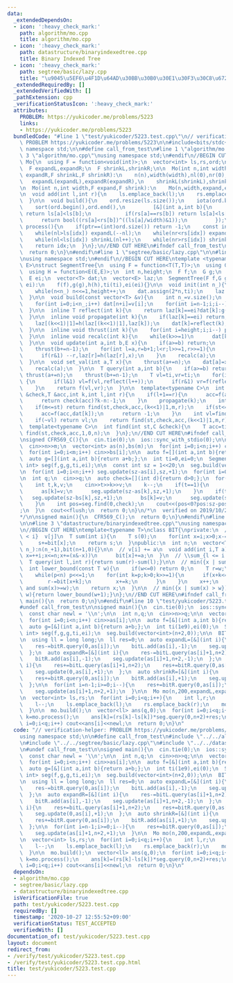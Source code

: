 ```yaml
---
data:
  _extendedDependsOn:
  - icon: ':heavy_check_mark:'
    path: algorithm/mo.cpp
    title: algorithm/mo.cpp
  - icon: ':heavy_check_mark:'
    path: datastructure/binaryindexedtree.cpp
    title: Binary Indexed Tree
  - icon: ':heavy_check_mark:'
    path: segtree/basic/lazy.cpp
    title: "\u9045\u5EF6\u4F1D\u64AD\u30BB\u30B0\u30E1\u30F3\u30C8\u6728"
  _extendedRequiredBy: []
  _extendedVerifiedWith: []
  _pathExtension: cpp
  _verificationStatusIcon: ':heavy_check_mark:'
  attributes:
    PROBLEM: https://yukicoder.me/problems/5223
    links:
    - https://yukicoder.me/problems/5223
  bundledCode: "#line 1 \"test/yukicoder/5223.test.cpp\"\n// verification-helper:\
    \ PROBLEM https://yukicoder.me/problems/5223\n\n#include<bits/stdc++.h>\nusing\
    \ namespace std;\n\n#define call_from_test\n#line 1 \"algorithm/mo.cpp\"\n\n#line\
    \ 3 \"algorithm/mo.cpp\"\nusing namespace std;\n#endif\n//BEGIN CUT HERE\nstruct\
    \ Mo{\n  using F = function<void(int)>;\n  vector<int> ls,rs,ord;\n  int n,width,nl,nr,ptr;\n\
    \  F expandL,expandR;\n  F shrinkL,shrinkR;\n\n  Mo(int n,int width,F expandL,F\
    \ expandR,F shrinkL,F shrinkR):\n    n(n),width(width),nl(0),nr(0),ptr(0),\n \
    \   expandL(expandL),expandR(expandR),\n    shrinkL(shrinkL),shrinkR(shrinkR){}\n\
    \n  Mo(int n,int width,F expand,F shrink):\n    Mo(n,width,expand,expand,shrink,shrink){}\n\
    \n  void add(int l,int r){\n    ls.emplace_back(l);\n    rs.emplace_back(r);\n\
    \  }\n\n  void build(){\n    ord.resize(ls.size());\n    iota(ord.begin(),ord.end(),0);\n\
    \    sort(ord.begin(),ord.end(),\n         [&](int a,int b){\n           if(ls[a]/width!=ls[b]/width)\
    \ return ls[a]<ls[b];\n           if(rs[a]==rs[b]) return ls[a]<ls[b];\n     \
    \      return bool((rs[a]<rs[b])^((ls[a]/width)&1));\n         });\n  }\n\n  int\
    \ process(){\n    if(ptr==(int)ord.size()) return -1;\n    const int idx=ord[ptr++];\n\
    \    while(nl>ls[idx]) expandL(--nl);\n    while(nr<rs[idx]) expandR(nr++);\n\
    \    while(nl<ls[idx]) shrinkL(nl++);\n    while(nr>rs[idx]) shrinkR(--nr);\n\
    \    return idx;\n  }\n};\n//END CUT HERE\n#ifndef call_from_test\nsigned main(){\n\
    \  return 0;\n}\n#endif\n#line 1 \"segtree/basic/lazy.cpp\"\n\n#line 3 \"segtree/basic/lazy.cpp\"\
    \nusing namespace std;\n#endif\n//BEGIN CUT HERE\ntemplate <typename T,typename\
    \ E>\nstruct SegmentTree{\n  using F = function<T(T,T)>;\n  using G = function<T(T,E)>;\n\
    \  using H = function<E(E,E)>;\n  int n,height;\n  F f;\n  G g;\n  H h;\n  T ti;\n\
    \  E ei;\n  vector<T> dat;\n  vector<E> laz;\n  SegmentTree(F f,G g,H h,T ti,E\
    \ ei):\n    f(f),g(g),h(h),ti(ti),ei(ei){}\n\n  void init(int n_){\n    n=1;height=0;\n\
    \    while(n<n_) n<<=1,height++;\n    dat.assign(2*n,ti);\n    laz.assign(2*n,ei);\n\
    \  }\n\n  void build(const vector<T> &v){\n    int n_=v.size();\n    init(n_);\n\
    \    for(int i=0;i<n_;i++) dat[n+i]=v[i];\n    for(int i=n-1;i;i--)\n      dat[i]=f(dat[(i<<1)|0],dat[(i<<1)|1]);\n\
    \  }\n\n  inline T reflect(int k){\n    return laz[k]==ei?dat[k]:g(dat[k],laz[k]);\n\
    \  }\n\n  inline void propagate(int k){\n    if(laz[k]==ei) return;\n    laz[(k<<1)|0]=h(laz[(k<<1)|0],laz[k]);\n\
    \    laz[(k<<1)|1]=h(laz[(k<<1)|1],laz[k]);\n    dat[k]=reflect(k);\n    laz[k]=ei;\n\
    \  }\n\n  inline void thrust(int k){\n    for(int i=height;i;i--) propagate(k>>i);\n\
    \  }\n\n  inline void recalc(int k){\n    while(k>>=1)\n      dat[k]=f(reflect((k<<1)|0),reflect((k<<1)|1));\n\
    \  }\n\n  void update(int a,int b,E x){\n    if(a>=b) return;\n    thrust(a+=n);\n\
    \    thrust(b+=n-1);\n    for(int l=a,r=b+1;l<r;l>>=1,r>>=1){\n      if(l&1) laz[l]=h(laz[l],x),l++;\n\
    \      if(r&1) --r,laz[r]=h(laz[r],x);\n    }\n    recalc(a);\n    recalc(b);\n\
    \  }\n\n  void set_val(int a,T x){\n    thrust(a+=n);\n    dat[a]=x;laz[a]=ei;\n\
    \    recalc(a);\n  }\n\n  T query(int a,int b){\n    if(a>=b) return ti;\n   \
    \ thrust(a+=n);\n    thrust(b+=n-1);\n    T vl=ti,vr=ti;\n    for(int l=a,r=b+1;l<r;l>>=1,r>>=1)\
    \ {\n      if(l&1) vl=f(vl,reflect(l++));\n      if(r&1) vr=f(reflect(--r),vr);\n\
    \    }\n    return f(vl,vr);\n  }\n\n  template<typename C>\n  int find(int st,C\
    \ &check,T &acc,int k,int l,int r){\n    if(l+1==r){\n      acc=f(acc,reflect(k));\n\
    \      return check(acc)?k-n:-1;\n    }\n    propagate(k);\n    int m=(l+r)>>1;\n\
    \    if(m<=st) return find(st,check,acc,(k<<1)|1,m,r);\n    if(st<=l&&!check(f(acc,dat[k]))){\n\
    \      acc=f(acc,dat[k]);\n      return -1;\n    }\n    int vl=find(st,check,acc,(k<<1)|0,l,m);\n\
    \    if(~vl) return vl;\n    return find(st,check,acc,(k<<1)|1,m,r);\n  }\n\n\
    \  template<typename C>\n  int find(int st,C &check){\n    T acc=ti;\n    return\
    \ find(st,check,acc,1,0,n);\n  }\n};\n//END CUT HERE\n#ifndef call_from_test\n\
    \nsigned CFR569_C(){\n  cin.tie(0);\n  ios::sync_with_stdio(0);\n\n  int n,m;\n\
    \  cin>>n>>m;\n  vector<int> as(n),bs(m);\n  for(int i=0;i<n;i++) cin>>as[i];\n\
    \  for(int i=0;i<m;i++) cin>>bs[i];\n\n  auto f=[](int a,int b){return max(a,b);};\n\
    \  auto g=[](int a,int b){return a+b;};\n  int ti=0,ei=0;\n  SegmentTree<int,\
    \ int> seg(f,g,g,ti,ei);\n\n  const int sz = 1<<20;\n  seg.build(vector<int>(sz,0));\n\
    \n  for(int i=0;i<n;i++) seg.update(sz-as[i],sz,+1);\n  for(int i=0;i<m;i++) seg.update(sz-bs[i],sz,-1);\n\
    \n  int q;\n  cin>>q;\n  auto check=[](int d){return d>0;};\n  for(int i=0;i<q;i++){\n\
    \    int t,k,v;\n    cin>>t>>k>>v;\n    k--;\n    if(t==1){\n      seg.update(sz-as[k],sz,-1);\n\
    \      as[k]=v;\n      seg.update(sz-as[k],sz,+1);\n    }\n    if(t==2){\n   \
    \   seg.update(sz-bs[k],sz,+1);\n      bs[k]=v;\n      seg.update(sz-bs[k],sz,-1);\n\
    \    }\n    int pos=seg.find(0,check);\n    cout<<(pos<0?pos:sz-pos)<<\"\\n\"\
    ;\n  }\n  cout<<flush;\n  return 0;\n}\n/*\n  verified on 2019/10/28\n  https://codeforces.com/contest/1179/problem/C\n\
    */\n\nsigned main(){\n  CFR569_C();\n  return 0;\n}\n#endif\n#line 1 \"datastructure/binaryindexedtree.cpp\"\
    \n\n#line 3 \"datastructure/binaryindexedtree.cpp\"\nusing namespace std;\n#endif\n\
    \n//BEGIN CUT HERE\ntemplate<typename T>\nclass BIT{\nprivate:\n  // \\sum_{j\
    \ < i}  v[j]\n  T sum(int i){\n    T s(0);\n    for(int x=i;x>0;x-=(x&-x))\n \
    \     s+=bit[x];\n    return s;\n  }\npublic:\n  int n;\n  vector<T> bit;\n  BIT(int\
    \ n_):n(n_+1),bit(n+1,0){}\n\n  // v[i] += a\n  void add(int i,T a){\n    for(int\
    \ x=++i;x<=n;x+=(x&-x))\n      bit[x]+=a;\n  }\n  // \\sum_{l <= i < r} v[i]\n\
    \  T query(int l,int r){return sum(r)-sum(l);}\n\n  // min({x | sum(x) >= w})\n\
    \  int lower_bound(const T w){\n    if(w<=0) return 0;\n    T r=w;\n    int x=0,p=1;\n\
    \    while(p<n) p<<=1;\n    for(int k=p;k>0;k>>=1){\n      if(x+k<=n and bit[x+k]<r){\n\
    \        r-=bit[x+k];\n        x+=k;\n      }\n    }\n    x++;\n    assert(sum(x-1)<w\
    \ and sum(x)>=w);\n    return x;\n  }\n\n  // min({x | sum(x) > w})\n  int upper_bound(T\
    \ w){return lower_bound(w+1);}\n};\n//END CUT HERE\n#ifndef call_from_test\nsigned\
    \ main(){\n  return 0;\n}\n#endif\n#line 10 \"test/yukicoder/5223.test.cpp\"\n\
    #undef call_from_test\n\nsigned main(){\n  cin.tie(0);\n  ios::sync_with_stdio(0);\n\
    \  const char newl = '\\n';\n\n  int n,q;\n  cin>>n>>q;\n\n  vector<int> as(n);\n\
    \  for(int i=0;i<n;i++) cin>>as[i];\n\n  auto f=[&](int a,int b){return min(a,b);};\n\
    \  auto g=[&](int a,int b){return a+b;};\n  int ti(1e9),ei(0);\n  SegmentTree<int,\
    \ int> seg(f,g,g,ti,ei);\n  seg.build(vector<int>(n+2,0));\n\n  BIT<int> bitL(n+2),bitR(n+2);\n\
    \n  using ll = long long;\n  ll res=0;\n  auto expandL=[&](int i){\n    res-=bitL.query(as[i]+1,n+2);\n\
    \    res-=bitR.query(0,as[i]);\n    bitL.add(as[i],-1);\n    seg.update(0,as[i],-1);\n\
    \  };\n  auto expandR=[&](int i){\n    res-=bitL.query(as[i]+1,n+2);\n    res-=bitR.query(0,as[i]);\n\
    \    bitR.add(as[i],-1);\n    seg.update(as[i]+1,n+2,-1);\n  };\n  auto shrinkL=[&](int\
    \ i){\n    res+=bitL.query(as[i]+1,n+2);\n    res+=bitR.query(0,as[i]);\n    bitL.add(as[i],+1);\n\
    \    seg.update(0,as[i],+1);\n  };\n  auto shrinkR=[&](int i){\n    res+=bitL.query(as[i]+1,n+2);\n\
    \    res+=bitR.query(0,as[i]);\n    bitR.add(as[i],+1);\n    seg.update(as[i]+1,n+2,+1);\n\
    \  };\n\n  for(int i=n-1;i>=0;i--){\n    res+=bitR.query(0,as[i]);\n    bitR.add(as[i],+1);\n\
    \    seg.update(as[i]+1,n+2,+1);\n  }\n\n  Mo mo(n,200,expandL,expandR,shrinkL,shrinkR);\n\
    \n  vector<int> ls,rs;\n  for(int i=0;i<q;i++){\n    int l,r;\n    cin>>l>>r;\n\
    \    l--;\n    ls.emplace_back(l);\n    rs.emplace_back(r);\n    mo.add(l,r);\n\
    \  }\n\n  mo.build();\n  vector<ll> ans(q,0);\n  for(int i=0;i<q;i++){\n    int\
    \ k=mo.process();\n    ans[k]=(rs[k]-ls[k])*seg.query(0,n+2)+res;\n  }\n\n  for(int\
    \ i=0;i<q;i++) cout<<ans[i]<<newl;\n  return 0;\n}\n"
  code: "// verification-helper: PROBLEM https://yukicoder.me/problems/5223\n\n#include<bits/stdc++.h>\n\
    using namespace std;\n\n#define call_from_test\n#include \"../../algorithm/mo.cpp\"\
    \n#include \"../../segtree/basic/lazy.cpp\"\n#include \"../../datastructure/binaryindexedtree.cpp\"\
    \n#undef call_from_test\n\nsigned main(){\n  cin.tie(0);\n  ios::sync_with_stdio(0);\n\
    \  const char newl = '\\n';\n\n  int n,q;\n  cin>>n>>q;\n\n  vector<int> as(n);\n\
    \  for(int i=0;i<n;i++) cin>>as[i];\n\n  auto f=[&](int a,int b){return min(a,b);};\n\
    \  auto g=[&](int a,int b){return a+b;};\n  int ti(1e9),ei(0);\n  SegmentTree<int,\
    \ int> seg(f,g,g,ti,ei);\n  seg.build(vector<int>(n+2,0));\n\n  BIT<int> bitL(n+2),bitR(n+2);\n\
    \n  using ll = long long;\n  ll res=0;\n  auto expandL=[&](int i){\n    res-=bitL.query(as[i]+1,n+2);\n\
    \    res-=bitR.query(0,as[i]);\n    bitL.add(as[i],-1);\n    seg.update(0,as[i],-1);\n\
    \  };\n  auto expandR=[&](int i){\n    res-=bitL.query(as[i]+1,n+2);\n    res-=bitR.query(0,as[i]);\n\
    \    bitR.add(as[i],-1);\n    seg.update(as[i]+1,n+2,-1);\n  };\n  auto shrinkL=[&](int\
    \ i){\n    res+=bitL.query(as[i]+1,n+2);\n    res+=bitR.query(0,as[i]);\n    bitL.add(as[i],+1);\n\
    \    seg.update(0,as[i],+1);\n  };\n  auto shrinkR=[&](int i){\n    res+=bitL.query(as[i]+1,n+2);\n\
    \    res+=bitR.query(0,as[i]);\n    bitR.add(as[i],+1);\n    seg.update(as[i]+1,n+2,+1);\n\
    \  };\n\n  for(int i=n-1;i>=0;i--){\n    res+=bitR.query(0,as[i]);\n    bitR.add(as[i],+1);\n\
    \    seg.update(as[i]+1,n+2,+1);\n  }\n\n  Mo mo(n,200,expandL,expandR,shrinkL,shrinkR);\n\
    \n  vector<int> ls,rs;\n  for(int i=0;i<q;i++){\n    int l,r;\n    cin>>l>>r;\n\
    \    l--;\n    ls.emplace_back(l);\n    rs.emplace_back(r);\n    mo.add(l,r);\n\
    \  }\n\n  mo.build();\n  vector<ll> ans(q,0);\n  for(int i=0;i<q;i++){\n    int\
    \ k=mo.process();\n    ans[k]=(rs[k]-ls[k])*seg.query(0,n+2)+res;\n  }\n\n  for(int\
    \ i=0;i<q;i++) cout<<ans[i]<<newl;\n  return 0;\n}\n"
  dependsOn:
  - algorithm/mo.cpp
  - segtree/basic/lazy.cpp
  - datastructure/binaryindexedtree.cpp
  isVerificationFile: true
  path: test/yukicoder/5223.test.cpp
  requiredBy: []
  timestamp: '2020-10-27 12:55:52+09:00'
  verificationStatus: TEST_ACCEPTED
  verifiedWith: []
documentation_of: test/yukicoder/5223.test.cpp
layout: document
redirect_from:
- /verify/test/yukicoder/5223.test.cpp
- /verify/test/yukicoder/5223.test.cpp.html
title: test/yukicoder/5223.test.cpp
---
```

